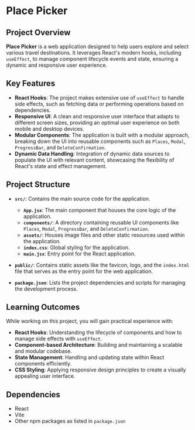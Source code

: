 # Place Picker

## Project Overview

**Place Picker** is a web application designed to help users explore and select various travel destinations. It leverages React's modern hooks, including `useEffect`, to manage component lifecycle events and state, ensuring a dynamic and responsive user experience.

## Key Features

- **React Hooks**: The project makes extensive use of `useEffect` to handle side effects, such as fetching data or performing operations based on dependencies.
- **Responsive UI**: A clean and responsive user interface that adapts to different screen sizes, providing an optimal user experience on both mobile and desktop devices.
- **Modular Components**: The application is built with a modular approach, breaking down the UI into reusable components such as `Places`, `Modal`, `ProgressBar`, and `DeleteConfirmation`.
- **Dynamic Data Handling**: Integration of dynamic data sources to populate the UI with relevant content, showcasing the flexibility of React's state and effect management.

## Project Structure

- **`src/`**: Contains the main source code for the application.

  - **`App.jsx`**: The main component that houses the core logic of the application.
  - **`components/`**: A directory containing reusable UI components like `Places`, `Modal`, `ProgressBar`, and `DeleteConfirmation`.
  - **`assets/`**: Houses image files and other static resources used within the application.
  - **`index.css`**: Global styling for the application.
  - **`main.jsx`**: Entry point for the React application.

- **`public/`**: Contains static assets like the favicon, logo, and the `index.html` file that serves as the entry point for the web application.

- **`package.json`**: Lists the project dependencies and scripts for managing the development process.

## Learning Outcomes

While working on this project, you will gain practical experience with:

- **React Hooks**: Understanding the lifecycle of components and how to manage side effects with `useEffect`.
- **Component-based Architecture**: Building and maintaining a scalable and modular codebase.
- **State Management**: Handling and updating state within React components efficiently.
- **CSS Styling**: Applying responsive design principles to create a visually appealing user interface.

## Dependencies

- React
- Vite
- Other npm packages as listed in `package.json`
